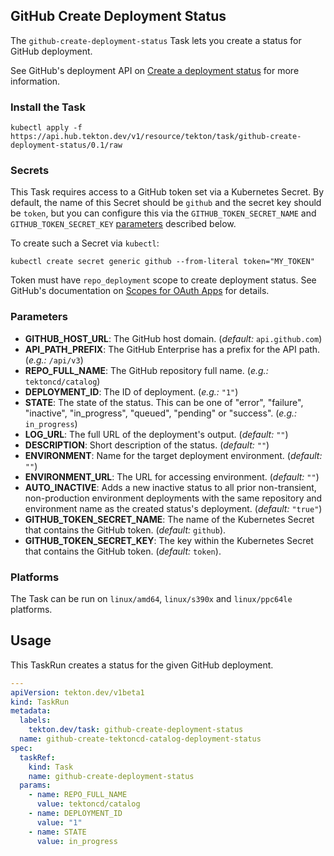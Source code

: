 ## GitHub Create Deployment Status

The `github-create-deployment-status` Task lets you create a status for GitHub deployment.

See GitHub's deployment API on [Create a deployment status](https://docs.github.com/rest/reference/repos#create-a-deployment-status) for more information.

### Install the Task

```
kubectl apply -f https://api.hub.tekton.dev/v1/resource/tekton/task/github-create-deployment-status/0.1/raw
```

### Secrets

This Task requires access to a GitHub token set via a Kubernetes Secret. By default, the name of this Secret should be `github` and the secret key should be `token`, but you can configure this via the `GITHUB_TOKEN_SECRET_NAME` and `GITHUB_TOKEN_SECRET_KEY` [parameters](#parameters) described below.

To create such a Secret via `kubectl`:

```
kubectl create secret generic github --from-literal token="MY_TOKEN"
```

Token must have `repo_deployment` scope to create deployment status. See GitHub's documentation on [Scopes for OAuth Apps](https://docs.github.com/developers/apps/scopes-for-oauth-apps) for details.

### Parameters

- **GITHUB_HOST_URL**: The GitHub host domain. (_default:_ `api.github.com`)
- **API_PATH_PREFIX**: The GitHub Enterprise has a prefix for the API path. (_e.g.:_ `/api/v3`)
- **REPO_FULL_NAME**: The GitHub repository full name. (_e.g.:_ `tektoncd/catalog`)
- **DEPLOYMENT_ID**: The ID of deployment. (_e.g.:_ `"1"`)
- **STATE**: The state of the status. This can be one of "error", "failure",
  "inactive", "in_progress", "queued", "pending" or "success". (_e.g.:_ `in_progress`)
- **LOG_URL**: The full URL of the deployment's output. (_default:_ `""`)
- **DESCRIPTION**: Short description of the status. (_default:_ `""`)
- **ENVIRONMENT**: Name for the target deployment environment. (_default:_ `""`)
- **ENVIRONMENT_URL**: The URL for accessing environment. (_default:_ `""`)
- **AUTO_INACTIVE**: Adds a new inactive status to all prior non-transient,
  non-production environment deployments with the same repository and
  environment name as the created status's deployment. (_default:_ `"true"`)
- **GITHUB_TOKEN_SECRET_NAME**: The name of the Kubernetes Secret that
  contains the GitHub token. (_default:_ `github`).
- **GITHUB_TOKEN_SECRET_KEY**: The key within the Kubernetes Secret that contains the GitHub token. (_default:_ `token`).

### Platforms

The Task can be run on `linux/amd64`, `linux/s390x` and `linux/ppc64le` platforms.

## Usage

This TaskRun creates a status for the given GitHub deployment.

```yaml
---
apiVersion: tekton.dev/v1beta1
kind: TaskRun
metadata:
  labels:
    tekton.dev/task: github-create-deployment-status
  name: github-create-tektoncd-catalog-deployment-status
spec:
  taskRef:
    kind: Task
    name: github-create-deployment-status
  params:
    - name: REPO_FULL_NAME
      value: tektoncd/catalog
    - name: DEPLOYMENT_ID
      value: "1"
    - name: STATE
      value: in_progress
```

